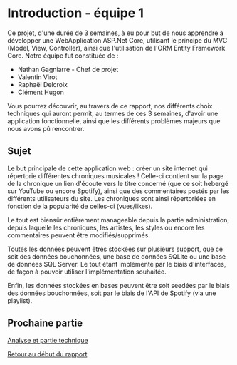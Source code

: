 ﻿# Introduction - équipe 1
 
Ce projet, d'une durée de 3 semaines, à eu pour but de nous apprendre
à développer une WebApplication ASP.Net Core, utilisant le principe 
du MVC (Model, View, Controller), ainsi que l'utilisation de l'ORM 
Entity Framework Core. Notre équipe fut constituée de :

- Nathan Gagniarre - Chef de projet
- Valentin Virot
- Raphaël Delcroix
- Clément Hugon 

Vous pourrez découvrir, au travers de ce rapport, nos différents choix 
techniques qui auront permit, au termes de ces 3 semaines, d'avoir une
application fonctionnelle, ainsi que les différents problèmes majeurs
que nous avons pû rencontrer. 

## Sujet

Le but principale de cette application web : créer un site internet qui
répertorie différentes chroniques musicales ! Celle-ci contient sur la
page de la chronique un lien d'écoute vers le titre concerné (que ce soit
hebergé sur YouTube ou encore Spotify), ainsi que des commentaires postés
par les différents utilisateurs du site. Les chroniques sont ainsi
répertoriées en fonction de la popularité de celles-ci (vues/likes).

Le tout est biensûr entièrement manageable depuis la partie administration,
depuis laquelle les chroniques, les artistes, les styles ou encore les
commentaires peuvent être modifiés/supprimés.

Toutes les données peuvent êtres stockées sur plusieurs support, que ce 
soit des données bouchonnées, une base de données SQLite ou une base de 
données SQL Server. Le tout étant implémenté par le biais d'interfaces,
de façon à pouvoir utiliser l'implémentation souhaitée.

Enfin, les données stockées en bases peuvent être soit seedées par le 
biais des données bouchonnées, soit par le biais de l'API de Spotify
(via une playlist).

## Prochaine partie

[Analyse et partie technique](analyse.md)

[Retour au début du rapport](Rapport-equipe-1.md)
